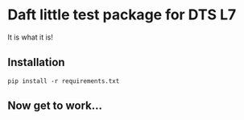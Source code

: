 # Daft little test package for DTS L7

It is what it is!

## Installation

```
pip install -r requirements.txt
```

## Now get to work...

